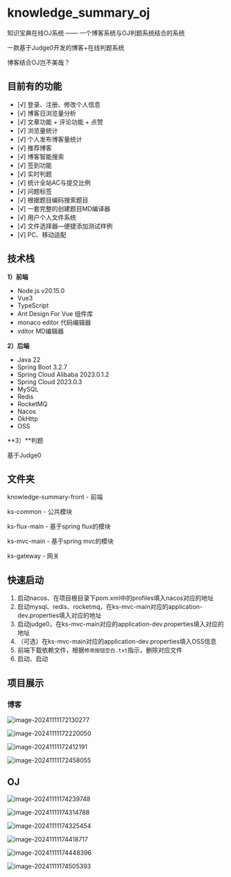 # knowledge_summary_oj

知识宝典在线OJ系统 —— 一个博客系统与OJ判题系统结合的系统

一款基于Judge0开发的博客+在线判题系统

博客结合OJ岂不美哉？

## 目前有的功能

- [√] 登录、注册、修改个人信息
- [√] 博客日浏览量分析
- [√] 文章功能 + 评论功能 + 点赞
- [√] 浏览量统计
- [√] 个人发布博客量统计
- [√] 推荐博客
- [√] 博客智能搜索
- [√] 签到功能
- [√] 实时判题
- [√] 统计全站AC与提交比例
- [√] 问题标签
- [√] 根据题目编码搜索题目
- [√] 一套完整的创建题目MD编译器
- [√] 用户个人文件系统
- [√] 文件选择器—便捷添加测试样例
- [√] PC、移动适配

## 技术栈

**1）前端**

- Node.js v20.15.0
- Vue3
- TypeScript
- Ant Design For Vue 组件库
- monaco editor 代码编辑器
- vditor MD编辑器

**2）后端**

- Java 22
- Spring Boot 3.2.7
- Spring Cloud Alibaba 2023.0.1.2
- Spring Cloud 2023.0.3
- MySQL 
- Redis 
- RocketMQ
- Nacos
- OkHttp
- OSS

**3）**判题

基于Judge0

## 文件夹

knowledge-summary-front - 前端

ks-common - 公共模块

ks-flux-main - 基于spring flux的模块

ks-mvc-main - 基于spring mvc的模块

ks-gateway - 网关

## 快速启动

1. 启动nacos、在项目根目录下pom.xml中的profiles填入nacos对应的地址
2. 启动mysql、redis、rocketmq，在ks-mvc-main对应的application-dev.properties填入对应的地址
3. 启动judge0，在ks-mvc-main对应的application-dev.properties填入对应的地址
4. （可选）在ks-mvc-main对应的application-dev.properties填入OSS信息
5. 前端下载依赖文件，根据`修改按钮空白.txt`指示，删除对应文件
6. 启动、启动

## 项目展示

### 博客


![image-20241111172130277](https://www.guetzjb.cn/assets_other/2024-11-08/image-20241111172130277.png)

![image-20241111172220050](https://www.guetzjb.cn/assets_other/2024-11-08/image-20241111172220050.png)

![image-20241111172412191](https://www.guetzjb.cn/assets_other/2024-11-08/image-20241111172412191.png)

![image-20241111172458055](https://www.guetzjb.cn/assets_other/2024-11-08/image-20241111172458055.png)

## OJ

![image-20241111174239748](https://www.guetzjb.cn/assets_other/2024-11-08/image-20241111174239748.png)

![image-20241111174314788](https://www.guetzjb.cn/assets_other/2024-11-08/image-20241111174314788.png)

![image-20241111174325454](https://www.guetzjb.cn/assets_other/2024-11-08/image-20241111174325454.png)

![image-20241111174418717](https://www.guetzjb.cn/assets_other/2024-11-08/image-20241111174418717.png)

![image-20241111174448396](https://www.guetzjb.cn/assets_other/2024-11-08/image-20241111174448396.png)

![image-20241111174505393](https://www.guetzjb.cn/assets_other/2024-11-08/image-20241111174505393.png)
